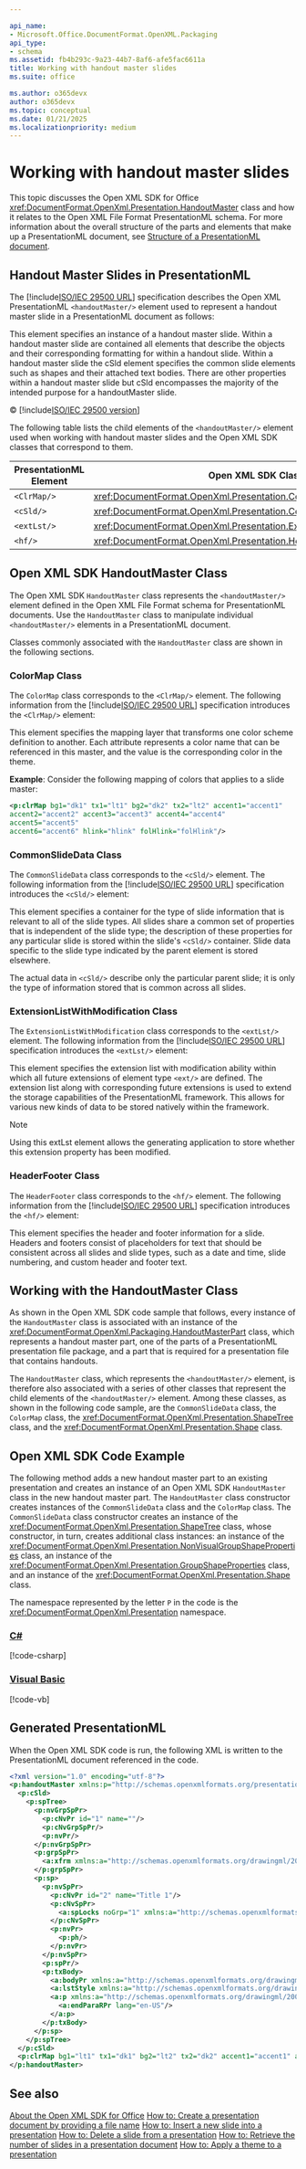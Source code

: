 ```yaml
---

api_name:
- Microsoft.Office.DocumentFormat.OpenXML.Packaging
api_type:
- schema
ms.assetid: fb4b293c-9a23-44b7-8af6-afe5fac6611a
title: Working with handout master slides
ms.suite: office

ms.author: o365devx
author: o365devx
ms.topic: conceptual
ms.date: 01/21/2025
ms.localizationpriority: medium
---
```

# Working with handout master slides

This topic discusses the Open XML SDK for Office <xref:DocumentFormat.OpenXml.Presentation.HandoutMaster> class and how it relates to the Open XML File Format PresentationML schema. For more information about the overall structure of the parts and elements that make up a PresentationML document, see [Structure of a PresentationML document](structure-of-a-presentationml-document.md).

## Handout Master Slides in PresentationML
The [!include[ISO/IEC 29500 URL](../includes/iso-iec-29500-link.md)] specification describes the Open XML PresentationML `<handoutMaster/>`
element used to represent a handout master slide in a PresentationML document as follows:

This element specifies an instance of a handout master slide. Within a
handout master slide are contained all elements that describe the
objects and their corresponding formatting for within a handout slide.
Within a handout master slide the cSld element specifies the common
slide elements such as shapes and their attached text bodies. There are
other properties within a handout master slide but cSld encompasses the
majority of the intended purpose for a handoutMaster slide.

&copy; [!include[ISO/IEC 29500 version](../includes/iso-iec-29500-version.md)]

The following table lists the child elements of the `<handoutMaster/>`
element used when working with handout master slides and the Open XML
SDK classes that correspond to them.


| **PresentationML Element** |       **Open XML SDK Class**          |
|----------------------------|--------------------------------------------------------------------------------------|
|         `<ClrMap/>`         |                      <xref:DocumentFormat.OpenXml.Presentation.ColorMap>                      |
|          `<cSld/>`          |               <xref:DocumentFormat.OpenXml.Presentation.CommonSlideData>               |
|         `<extLst/>`         | <xref:DocumentFormat.OpenXml.Presentation.ExtensionListWithModification> |
|           `<hf/>`           |                  <xref:DocumentFormat.OpenXml.Presentation.HeaderFooter>                  |

## Open XML SDK HandoutMaster Class

The Open XML SDK `HandoutMaster` class represents the `<handoutMaster/>` element defined in the Open XML File Format schema for PresentationML documents. Use the `HandoutMaster` class to manipulate individual `<handoutMaster/>` elements in a PresentationML document.

Classes commonly associated with the `HandoutMaster` class are shown in the following sections.

### ColorMap Class

The `ColorMap` class corresponds to the `<ClrMap/>` element. The following information from the [!include[ISO/IEC 29500 URL](../includes/iso-iec-29500-link.md)] specification introduces the `<ClrMap/>` element:

This element specifies the mapping layer that transforms one color
scheme definition to another. Each attribute represents a color name
that can be referenced in this master, and the value is the
corresponding color in the theme.

**Example**: Consider the following mapping of colors that applies to a
slide master:

```xml
<p:clrMap bg1="dk1" tx1="lt1" bg2="dk2" tx2="lt2" accent1="accent1"  
accent2="accent2" accent3="accent3" accent4="accent4"
accent5="accent5"  
accent6="accent6" hlink="hlink" folHlink="folHlink"/>
```

### CommonSlideData Class

The `CommonSlideData` class corresponds to
the `<cSld/>` element. The following information from the [!include[ISO/IEC 29500 URL](../includes/iso-iec-29500-link.md)]
specification introduces the `<cSld/>` element:

This element specifies a container for the type of slide information
that is relevant to all of the slide types. All slides share a common
set of properties that is independent of the slide type; the description
of these properties for any particular slide is stored within the
slide's `<cSld/>` container. Slide data specific to the slide type
indicated by the parent element is stored elsewhere.

The actual data in `<cSld/>` describe only the particular parent slide;
it is only the type of information stored that is common across all
slides.

### ExtensionListWithModification Class

The `ExtensionListWithModification` class
corresponds to the `<extLst/>` element. The following information from the
[!include[ISO/IEC 29500 URL](../includes/iso-iec-29500-link.md)]
specification introduces the `<extLst/>` element:

This element specifies the extension list with modification ability
within which all future extensions of element type `<ext/>` are defined.
The extension list along with corresponding future extensions is used to
extend the storage capabilities of the PresentationML framework. This
allows for various new kinds of data to be stored natively within the
framework.

> [!NOTE]
> Using this extLst element allows the generating application to
store whether this extension property has been modified.

### HeaderFooter Class

The `HeaderFooter` class corresponds to the
`<hf/>` element. The following information from the [!include[ISO/IEC 29500 URL](../includes/iso-iec-29500-link.md)]
specification introduces the `<hf/>` element:

This element specifies the header and footer information for a slide.
Headers and footers consist of placeholders for text that should be
consistent across all slides and slide types, such as a date and time,
slide numbering, and custom header and footer text.


## Working with the HandoutMaster Class

As shown in the Open XML SDK code sample that follows, every instance of
the `HandoutMaster` class is associated with
an instance of the <xref:DocumentFormat.OpenXml.Packaging.HandoutMasterPart> class, which represents a
handout master part, one of the parts of a PresentationML presentation
file package, and a part that is required for a presentation file that
contains handouts.

The `HandoutMaster` class, which represents
the `<handoutMaster/>` element, is therefore also associated with a
series of other classes that represent the child elements of the
`<handoutMaster/>` element. Among these classes, as shown in the
following code sample, are the `CommonSlideData` class, the `ColorMap` class, the <xref:DocumentFormat.OpenXml.Presentation.ShapeTree> class, and the <xref:DocumentFormat.OpenXml.Presentation.Shape> class.

## Open XML SDK Code Example

The following method adds a new handout master part to an existing
presentation and creates an instance of an Open XML SDK `HandoutMaster` class in the new handout master
part. The `HandoutMaster` class constructor
creates instances of the `CommonSlideData`
class and the `ColorMap` class. The `CommonSlideData` class constructor creates an
instance of the <xref:DocumentFormat.OpenXml.Presentation.ShapeTree> class, whose constructor, in
turn, creates additional class instances: an instance of the <xref:DocumentFormat.OpenXml.Presentation.NonVisualGroupShapeProperties> class, an
instance of the <xref:DocumentFormat.OpenXml.Presentation.GroupShapeProperties> class, and an instance
of the <xref:DocumentFormat.OpenXml.Presentation.Shape> class.

The namespace represented by the letter `P` in the code is the <xref:DocumentFormat.OpenXml.Presentation>
namespace.

### [C#](#tab/cs)
[!code-csharp[](../../samples/presentation/working_with_handout_master_slides/cs/Program.cs#snippet0)]
### [Visual Basic](#tab/vb)
[!code-vb[](../../samples/presentation/working_with_handout_master_slides/vb/Program.vb#snippet0)]

## Generated PresentationML

When the Open XML SDK code is run, the following XML is written to
the PresentationML document referenced in the code.

```xml
<?xml version="1.0" encoding="utf-8"?>
<p:handoutMaster xmlns:p="http://schemas.openxmlformats.org/presentationml/2006/main">
  <p:cSld>
    <p:spTree>
      <p:nvGrpSpPr>
        <p:cNvPr id="1" name=""/>
        <p:cNvGrpSpPr/>
        <p:nvPr/>
      </p:nvGrpSpPr>
      <p:grpSpPr>
        <a:xfrm xmlns:a="http://schemas.openxmlformats.org/drawingml/2006/main"/>
      </p:grpSpPr>
      <p:sp>
        <p:nvSpPr>
          <p:cNvPr id="2" name="Title 1"/>
          <p:cNvSpPr>
            <a:spLocks noGrp="1" xmlns:a="http://schemas.openxmlformats.org/drawingml/2006/main"/>
          </p:cNvSpPr>
          <p:nvPr>
            <p:ph/>
          </p:nvPr>
        </p:nvSpPr>
        <p:spPr/>
        <p:txBody>
          <a:bodyPr xmlns:a="http://schemas.openxmlformats.org/drawingml/2006/main"/>
          <a:lstStyle xmlns:a="http://schemas.openxmlformats.org/drawingml/2006/main"/>
          <a:p xmlns:a="http://schemas.openxmlformats.org/drawingml/2006/main">
            <a:endParaRPr lang="en-US"/>
          </a:p>
        </p:txBody>
      </p:sp>
    </p:spTree>
  </p:cSld>
  <p:clrMap bg1="lt1" tx1="dk1" bg2="lt2" tx2="dk2" accent1="accent1" accent2="accent2" accent3="accent3" accent4="accent4" accent5="accent5" accent6="accent6" hlink="hlink" folHlink="folHlink"/>
</p:handoutMaster>
```

## See also

[About the Open XML SDK for Office](../about-the-open-xml-sdk.md)
[How to: Create a presentation document by providing a file name](how-to-create-a-presentation-document-by-providing-a-file-name.md)
[How to: Insert a new slide into a presentation](how-to-insert-a-new-slide-into-a-presentation.md)
[How to: Delete a slide from a presentation](how-to-delete-a-slide-from-a-presentation.md)
[How to: Retrieve the number of slides in a presentation document](how-to-retrieve-the-number-of-slides-in-a-presentation-document.md)
[How to: Apply a theme to a presentation](how-to-apply-a-theme-to-a-presentation.md)

